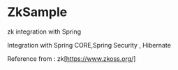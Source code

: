 # ZkSample
zk integration with Spring 

Integration with Spring CORE,Spring Security , Hibernate


Reference from : zk[https://www.zkoss.org/]
